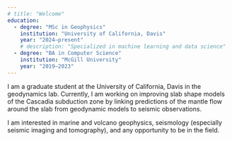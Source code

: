 ```yaml
---
# title: "Welcome"
education:
  - degree: "MSc in Geophysics"
    institution: "University of California, Davis"
    year: "2024–present"
    # description: "Specialized in machine learning and data science"
  - degree: "BA in Computer Science"
    institution: "McGill University"
    year: "2019–2023"
---
```


I am a graduate student at the University of California, Davis in the geodynamics lab. Currently, I am working on improving slab shape models of the Cascadia subduction zone by linking predictions of the mantle flow around the slab from geodynamic models to seismic observations.

I am interested in marine and volcano geophysics, seismology (especially seismic imaging and tomography), and any opportunity to be in the field.